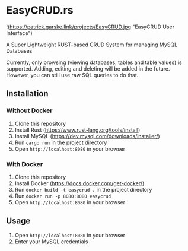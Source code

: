 # EasyCRUD.rs

!(https://patrick.garske.link/projects/EasyCRUD.jpg "EasyCRUD User Interface")

A Super Lightweight RUST-based CRUD System for managing MySQL Databases

Currently, only browsing (viewing databases, tables and table values) is supported. Adding, editing and deleting will be added in the future. However, you can still use raw SQL queries to do that.

## Installation

### Without Docker 

1. Clone this repository
2. Install Rust (https://www.rust-lang.org/tools/install)
3. Install MySQL (https://dev.mysql.com/downloads/installer/)
4. Run `cargo run` in the project directory
5. Open `http://localhost:8080` in your browser

### With Docker

1. Clone this repository
2. Install Docker (https://docs.docker.com/get-docker/)
3. Run `docker build -t easycrud .` in the project directory
4. Run `docker run -p 8080:8080 easycrud`
5. Open `http://localhost:8080` in your browser

## Usage

1. Open `http://localhost:8080` in your browser
2. Enter your MySQL credentials

